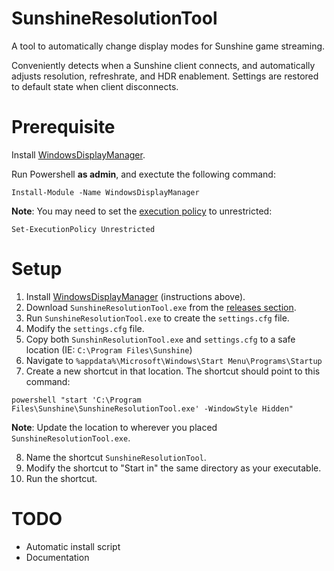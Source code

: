# SunshineResolutionTool
 A tool to automatically change display modes for Sunshine game streaming.

 Conveniently detects when a Sunshine client connects, and automatically adjusts resolution, refreshrate, and HDR enablement. Settings are restored to default state when client disconnects.

# Prerequisite
 Install [WindowsDisplayManager](https://github.com/patrick-theprogrammer/WindowsDisplayManager/tree/main).
 
 Run Powershell **as admin**, and exectute the following command:
 
 `Install-Module -Name WindowsDisplayManager`
 
 **Note**: You may need to set the [execution policy](https://learn.microsoft.com/en-us/powershell/module/microsoft.powershell.core/about/about_execution_policies) to unrestricted:
 
 `Set-ExecutionPolicy Unrestricted`

 # Setup
 1. Install [WindowsDisplayManager](https://github.com/patrick-theprogrammer/WindowsDisplayManager/tree/main) (instructions above).
 2. Download `SunshineResolutionTool.exe` from the [releases section](https://github.com/blake502/SunshineResolutionTool/releases).
 3. Run `SunshineResolutionTool.exe` to create the `settings.cfg` file.
 4. Modify the `settings.cfg` file.
 5. Copy both `SunshinResolutionTool.exe` and `settings.cfg` to a safe location (IE: `C:\Program Files\Sunshine`)
 6. Navigate to `%appdata%\Microsoft\Windows\Start Menu\Programs\Startup`
 7. Create a new shortcut in that location. The shortcut should point to this command:
 
 `powershell "start 'C:\Program Files\Sunshine\SunshineResolutionTool.exe' -WindowStyle Hidden"`

 **Note**: Update the location to wherever you placed `SunshineResolutionTool.exe`.
 
 8. Name the shortcut `SunshineResolutionTool`.
 9. Modify the shortcut to "Start in" the same directory as your executable.
 10. Run the shortcut.

# TODO
- Automatic install script
- Documentation
